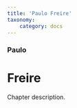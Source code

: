```yaml
---
title: 'Paulo Freire'
taxonomy:
    category: docs
---
```


### Paulo

# Freire

Chapter description.

